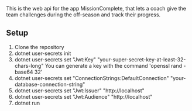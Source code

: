 This is the web api for the app MissionComplete, that lets a coach give the team challenges during the off-season and track their progress.

## Setup

1. Clone the repository
3. dotnet user-secrets init
4. dotnet user-secrets set "Jwt:Key" "your-super-secret-key-at-least-32-chars-long"
    You can generate a key with the command 'openssl rand -base64 32'
5. dotnet user-secrets set "ConnectionStrings:DefaultConnection" "your-database-connection-string"
6. dotnet user-secrets set "Jwt:Issuer" "http://localhost"
7. dotnet user-secrets set "Jwt:Audience" "http://localhost"
8. dotnet run
